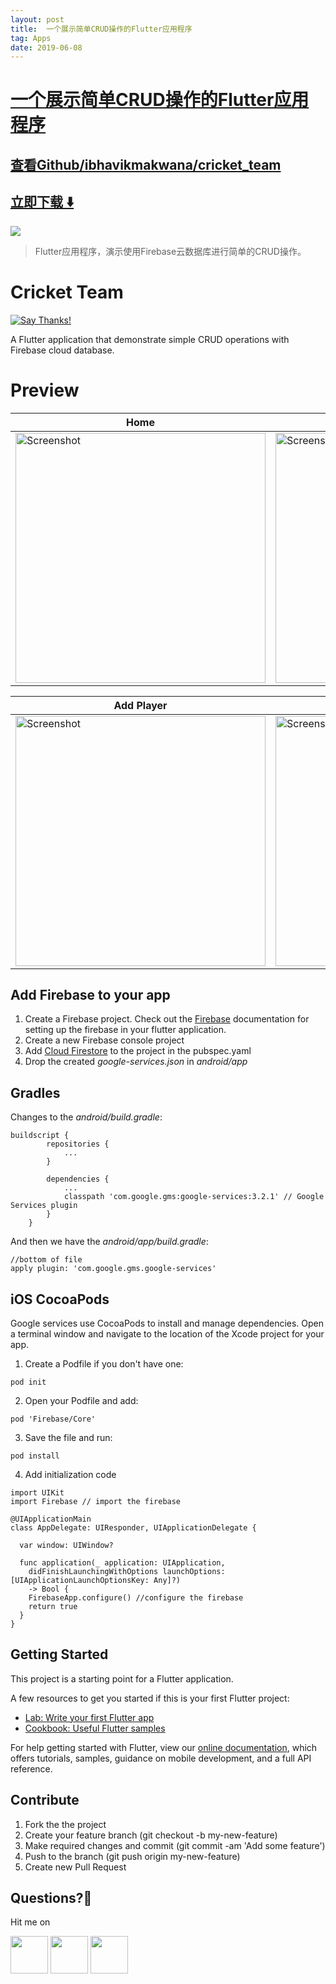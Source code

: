 ```yaml
---
layout: post
title:  一个展示简单CRUD操作的Flutter应用程序
tag: Apps
date: 2019-06-08
---
```


# [一个展示简单CRUD操作的Flutter应用程序 ](http://github.com/ibhavikmakwana/cricket_team) 



## [查看Github/ibhavikmakwana/cricket_team](http://github.com/ibhavikmakwana/cricket_team)
## [立即下载 ️⬇️ ](https://codeload.github.com/ibhavikmakwana/cricket_team/zip/master) 


 
![](https://flutterawesome.com/content/images/2018/12/Cricket-Team.jpg)
 
>
> Flutter应用程序，演示使用Firebase云数据库进行简单的CRUD操作。
>

 
# Cricket Team
[![Say Thanks!](https://img.shields.io/badge/Say%20Thanks-!-1EAEDB.svg)](https://saythanks.io/to/ibhavikmakwana) 

A Flutter application that demonstrate simple CRUD operations with Firebase cloud database.

# Preview

| Home | Empty | Swipe |
| ------------------ | --------------------------- | ------------------ |
| <img src="https://raw.githubusercontent.com/ibhavikmakwana/cricket_team/master/preview/list.jpg" height="400" alt="Screenshot"/>  | <img src="./preview/empty.jpg" height="400" alt="Screenshot"/> | <img src="./preview/swipe.jpg" height="400" alt="Screenshot"/> |

| Add Player | Update Player |
| ------------------ | --------------------------- |
| <img src="https://raw.githubusercontent.com/ibhavikmakwana/cricket_team/master/preview/add.jpg" height="400" alt="Screenshot"/>  | <img src="./preview/update.jpg" height="400" alt="Screenshot"/> |


## Add Firebase to your app

1. Create a Firebase project. Check out the [Firebase](https://firebase.google.com/docs/flutter/setup) documentation for setting up the firebase in your flutter application.
2. Create a new Firebase console project
3. Add [Cloud Firestore](https://pub.dartlang.org/packages/cloud_firestore) to the project in the pubspec.yaml
4. Drop the created *google-services.json* in *android/app*

## Gradles

Changes to the *android/build.gradle*:

```
buildscript {
        repositories {
            ...
        }

        dependencies {
            ...
            classpath 'com.google.gms:google-services:3.2.1' // Google Services plugin
        }
    }
```

And then we have the *android/app/build.gradle*:

```
//bottom of file
apply plugin: 'com.google.gms.google-services'
```

## iOS CocoaPods

Google services use CocoaPods to install and manage dependencies. Open a terminal window and navigate to the location of the Xcode project for your app.

1. Create a Podfile if you don't have one:

```pod init```

2. Open your Podfile and add:

```pod 'Firebase/Core'```

3. Save the file and run:

```pod install```

4. Add initialization code

```
import UIKit
import Firebase // import the firebase

@UIApplicationMain
class AppDelegate: UIResponder, UIApplicationDelegate {

  var window: UIWindow?

  func application(_ application: UIApplication,
    didFinishLaunchingWithOptions launchOptions: [UIApplicationLaunchOptionsKey: Any]?)
    -> Bool {
    FirebaseApp.configure() //configure the firebase
    return true
  }
}
```


## Getting Started

This project is a starting point for a Flutter application.

A few resources to get you started if this is your first Flutter project:

- [Lab: Write your first Flutter app](https://flutter.io/docs/get-started/codelab)
- [Cookbook: Useful Flutter samples](https://flutter.io/docs/cookbook)

For help getting started with Flutter, view our 
[online documentation](https://flutter.io/docs), which offers tutorials, 
samples, guidance on mobile development, and a full API reference.

## Contribute
1. Fork the the project
2. Create your feature branch (git checkout -b my-new-feature)
3. Make required changes and commit (git commit -am 'Add some feature')
4. Push to the branch (git push origin my-new-feature)
5. Create new Pull Request

## Questions?🤔

Hit me on

<a href="https://twitter.com/ibhavikmakwana"><img src="./icons/twitter-icon.png?raw=true" width="60"/></a>
<a href="https://medium.com/@ibhavikmakwana"><img src="./icons/medium-icon.png?raw=true" width="60"/></a>
<a href="https://www.linkedin.com/in/ibhavikmakwana/"><img src="./icons/linkedin-icon.png?raw=true" width="60"/></a>

